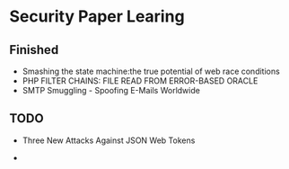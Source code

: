 # Security Paper Learing

## Finished

- Smashing the state machine:the true potential of web race conditions
- PHP FILTER CHAINS: FILE READ FROM ERROR-BASED ORACLE
- SMTP Smuggling - Spoofing E-Mails Worldwide

## TODO

- Three New Attacks Against JSON Web Tokens

- 

  

